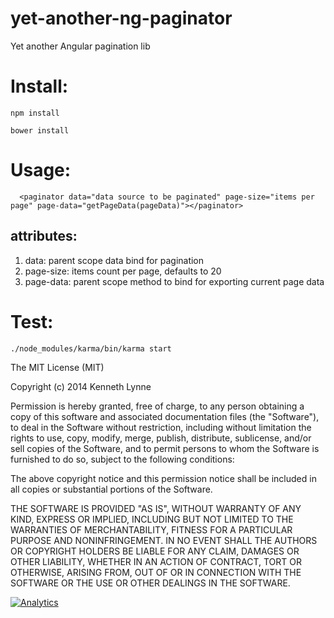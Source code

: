 yet-another-ng-paginator
========================

Yet another Angular pagination lib

# Install:
```
npm install
```
```
bower install
```

# Usage:

```
  <paginator data="data source to be paginated" page-size="items per page" page-data="getPageData(pageData)"></paginator>
```
## attributes:
1.  data: parent scope data bind for pagination
2.  page-size: items count per page, defaults to 20
3.  page-data: parent scope method to bind for exporting current page data


# Test:
```
./node_modules/karma/bin/karma start
```

The MIT License (MIT)

Copyright (c) 2014 Kenneth Lynne

Permission is hereby granted, free of charge, to any person obtaining a copy of
this software and associated documentation files (the "Software"), to deal in
the Software without restriction, including without limitation the rights to
use, copy, modify, merge, publish, distribute, sublicense, and/or sell copies of
the Software, and to permit persons to whom the Software is furnished to do so,
subject to the following conditions:

The above copyright notice and this permission notice shall be included in all
copies or substantial portions of the Software.

THE SOFTWARE IS PROVIDED "AS IS", WITHOUT WARRANTY OF ANY KIND, EXPRESS OR
IMPLIED, INCLUDING BUT NOT LIMITED TO THE WARRANTIES OF MERCHANTABILITY, FITNESS
FOR A PARTICULAR PURPOSE AND NONINFRINGEMENT. IN NO EVENT SHALL THE AUTHORS OR
COPYRIGHT HOLDERS BE LIABLE FOR ANY CLAIM, DAMAGES OR OTHER LIABILITY, WHETHER
IN AN ACTION OF CONTRACT, TORT OR OTHERWISE, ARISING FROM, OUT OF OR IN
CONNECTION WITH THE SOFTWARE OR THE USE OR OTHER DEALINGS IN THE SOFTWARE.


[![Analytics](https://ga-beacon.appspot.com/UA-46835353-1/yet-another-ng-paginator/README)](https://github.com/igrigorik/ga-beacon)
